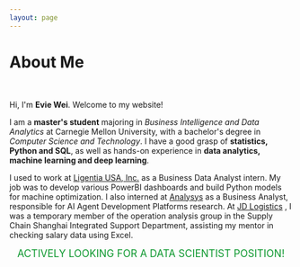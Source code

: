 ```yaml
---
layout: page
---
```


# About Me

<!--<img src="https://caihanlin.com/caihanlin.jpg" class="floatpic">-->
<br>

Hi, I'm **Evie Wei**. Welcome to my website!<br>

I am a **master's student** majoring in *Business Intelligence and Data Analytics* at Carnegie Mellon University, with a bachelor's degree in *Computer Science and Technology*. I have a good grasp of **statistics, Python and SQL**, as well as hands-on experience in **data analytics, machine learning and deep learning**.

I used to work at [Ligentia USA, Inc.](https://ligentia.com/) as a Business Data Analyst intern. My job was to develop various PowerBI dashboards and build Python models for machine optimization. I also interned at [Analysys](https://www.analysys.cn/) as a Business Analyst, responsible for AI Agent Development Platforms research. At [JD Logistics](https://www.jdl.com/en/profile) , I was a temporary member of the operation analysis group in the Supply Chain Shanghai Integrated Support Department, assisting my mentor in checking salary data using Excel.<br>

<center>
<font color="##ff9933" size="4" >ACTIVELY LOOKING FOR A DATA SCIENTIST POSITION!</font>


